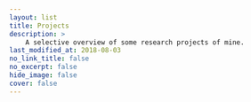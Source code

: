 ```yaml
---
layout: list
title: Projects
description: >
    A selective overview of some research projects of mine.
last_modified_at: 2018-08-03
no_link_title: false
no_excerpt: false
hide_image: false
cover: false
---
```

